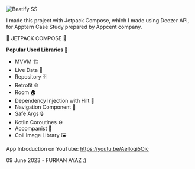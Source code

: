 
![Beatify SS](https://github.com/furkanayaz/Beatify/assets/59910223/cf77e2a0-1f8e-4b29-ba45-5cf2e858e71a)

I made this project with Jetpack Compose, which I made using Deezer API, for Apptern Case Study prepared by Appcent company.

💙 JETPACK COMPOSE 💙

**Popular Used Libraries 🎉**
- MVVM 🏗️
- Live Data 📡
- Repository 🗄️
- Retrofit 🌐
- Room 🏠
- Dependency Injection with Hilt 💉
- Navigation Component 🧭
- Safe Args 🔒
- Kotlin Coroutines ⚙️
- Accompanist 🎵
- Coil Image Library 🖼️

App Introduction on YouTube: https://youtu.be/AeIloqi5Oic

09 June 2023 - FURKAN AYAZ :)
